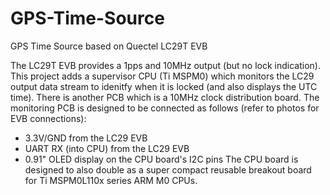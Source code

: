 # GPS-Time-Source
GPS Time Source based on Quectel LC29T EVB

The LC29T EVB provides a 1pps and 10MHz output (but no lock indication). This project adds a supervisor CPU (Ti MSPM0) which monitors the LC29 output data stream to idenitfy when it is locked (and also displays the UTC time). There is another PCB which is a 10MHz clock distribution board.
The monitoring PCB is designed to be connected as follows (refer to photos for EVB connections):
- 3.3V/GND from the LC29 EVB
- UART RX (into CPU) from the LC29 EVB
- 0.91" OLED display on the CPU board's I2C pins
The CPU board is designed to also double as a super compact reusable breakout board for Ti MSPM0L110x series ARM M0 CPUs.
